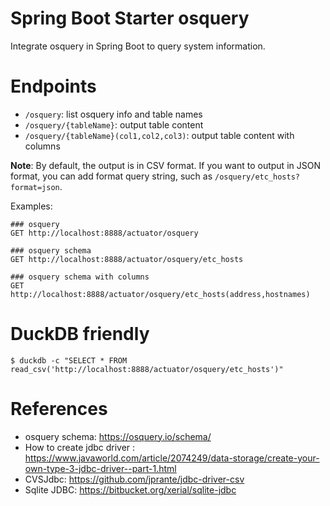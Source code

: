 Spring Boot Starter osquery
===========================
Integrate osquery in Spring Boot to query system information.

# Endpoints

* `/osquery`: list osquery info and table names
* `/osquery/{tableName}`: output table content
* `/osquery/{tableName}(col1,col2,col3)`: output table content with columns

**Note**: By default, the output is in CSV format. If you want to output in JSON format,
you can add format query string, such as `/osquery/etc_hosts?format=json`.

Examples:

```
### osquery
GET http://localhost:8888/actuator/osquery

### osquery schema
GET http://localhost:8888/actuator/osquery/etc_hosts

### osquery schema with columns
GET http://localhost:8888/actuator/osquery/etc_hosts(address,hostnames)
```

# DuckDB friendly

```shell
$ duckdb -c "SELECT * FROM read_csv('http://localhost:8888/actuator/osquery/etc_hosts')"
```

# References

* osquery schema: https://osquery.io/schema/
* How to create jdbc
  driver : https://www.javaworld.com/article/2074249/data-storage/create-your-own-type-3-jdbc-driver--part-1.html
* CVSJdbc: https://github.com/jprante/jdbc-driver-csv
* Sqlite JDBC: https://bitbucket.org/xerial/sqlite-jdbc
